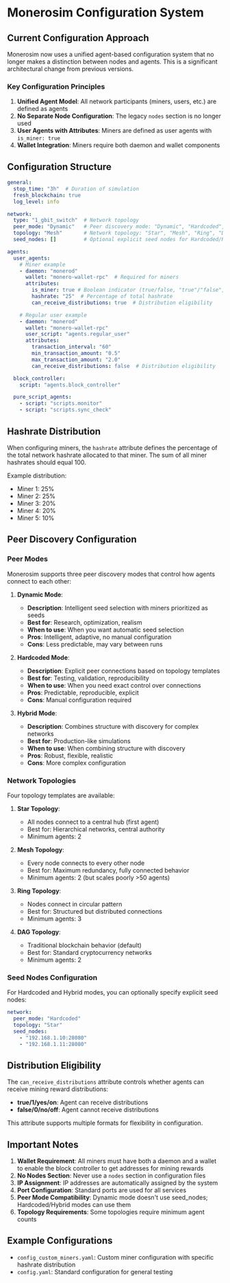 # Monerosim Configuration System

## Current Configuration Approach

Monerosim now uses a unified agent-based configuration system that no longer makes a distinction between nodes and agents. This is a significant architectural change from previous versions.

### Key Configuration Principles

1. **Unified Agent Model**: All network participants (miners, users, etc.) are defined as agents
2. **No Separate Node Configuration**: The legacy `nodes` section is no longer used
3. **User Agents with Attributes**: Miners are defined as user agents with `is_miner: true`
4. **Wallet Integration**: Miners require both daemon and wallet components

## Configuration Structure

```yaml
general:
  stop_time: "3h"  # Duration of simulation
  fresh_blockchain: true
  log_level: info

network:
  type: "1_gbit_switch"  # Network topology
  peer_mode: "Dynamic"   # Peer discovery mode: "Dynamic", "Hardcoded", "Hybrid"
  topology: "Mesh"       # Network topology: "Star", "Mesh", "Ring", "Dag"
  seed_nodes: []         # Optional explicit seed nodes for Hardcoded/Hybrid modes

agents:
  user_agents:
    # Miner example
    - daemon: "monerod"
      wallet: "monero-wallet-rpc"  # Required for miners
      attributes:
        is_miner: true # Boolean indicator (true/false, "true"/"false", "1"/"0", "yes"/"no", "on"/"off")
        hashrate: "25"  # Percentage of total hashrate
        can_receive_distributions: true  # Distribution eligibility

    # Regular user example
    - daemon: "monerod"
      wallet: "monero-wallet-rpc"
      user_script: "agents.regular_user"
      attributes:
        transaction_interval: "60"
        min_transaction_amount: "0.5"
        max_transaction_amount: "2.0"
        can_receive_distributions: false  # Distribution eligibility

  block_controller:
    script: "agents.block_controller"

  pure_script_agents:
    - script: "scripts.monitor"
    - script: "scripts.sync_check"
```

## Hashrate Distribution

When configuring miners, the `hashrate` attribute defines the percentage of the total network hashrate allocated to that miner. The sum of all miner hashrates should equal 100.

Example distribution:
- Miner 1: 25%
- Miner 2: 25%
- Miner 3: 20%
- Miner 4: 20%
- Miner 5: 10%

## Peer Discovery Configuration

### Peer Modes

Monerosim supports three peer discovery modes that control how agents connect to each other:

1. **Dynamic Mode**:
   - **Description**: Intelligent seed selection with miners prioritized as seeds
   - **Best for**: Research, optimization, realism
   - **When to use**: When you want automatic seed selection
   - **Pros**: Intelligent, adaptive, no manual configuration
   - **Cons**: Less predictable, may vary between runs

2. **Hardcoded Mode**:
   - **Description**: Explicit peer connections based on topology templates
   - **Best for**: Testing, validation, reproducibility
   - **When to use**: When you need exact control over connections
   - **Pros**: Predictable, reproducible, explicit
   - **Cons**: Manual configuration required

3. **Hybrid Mode**:
   - **Description**: Combines structure with discovery for complex networks
   - **Best for**: Production-like simulations
   - **When to use**: When combining structure with discovery
   - **Pros**: Robust, flexible, realistic
   - **Cons**: More complex configuration

### Network Topologies

Four topology templates are available:

1. **Star Topology**:
   - All nodes connect to a central hub (first agent)
   - Best for: Hierarchical networks, central authority
   - Minimum agents: 2

2. **Mesh Topology**:
   - Every node connects to every other node
   - Best for: Maximum redundancy, fully connected behavior
   - Minimum agents: 2 (but scales poorly >50 agents)

3. **Ring Topology**:
   - Nodes connect in circular pattern
   - Best for: Structured but distributed connections
   - Minimum agents: 3

4. **DAG Topology**:
   - Traditional blockchain behavior (default)
   - Best for: Standard cryptocurrency networks
   - Minimum agents: 2

### Seed Nodes Configuration

For Hardcoded and Hybrid modes, you can optionally specify explicit seed nodes:

```yaml
network:
  peer_mode: "Hardcoded"
  topology: "Star"
  seed_nodes:
    - "192.168.1.10:28080"
    - "192.168.1.11:28080"
```

## Distribution Eligibility

The `can_receive_distributions` attribute controls whether agents can receive mining reward distributions:

- **true/1/yes/on**: Agent can receive distributions
- **false/0/no/off**: Agent cannot receive distributions

This attribute supports multiple formats for flexibility in configuration.

## Important Notes

1. **Wallet Requirement**: All miners must have both a daemon and a wallet to enable the block controller to get addresses for mining rewards
2. **No Nodes Section**: Never use a `nodes` section in configuration files
3. **IP Assignment**: IP addresses are automatically assigned by the system
4. **Port Configuration**: Standard ports are used for all services
5. **Peer Mode Compatibility**: Dynamic mode doesn't use seed_nodes; Hardcoded/Hybrid modes can use them
6. **Topology Requirements**: Some topologies require minimum agent counts

## Example Configurations

- `config_custom_miners.yaml`: Custom miner configuration with specific hashrate distribution
- `config.yaml`: Standard configuration for general testing